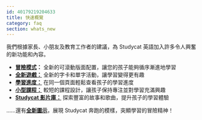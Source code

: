 ```yaml
---
id: 40179219204633
title: 快速概覽
category: faq
section: whats_new
---
```

我們根據家長、小朋友及教育工作者的建議，為 Studycat 英語加入許多令人興奮的新功能和內容。

- **[冒險模式](https://help.studycat.com/hc/en-us/articles/40395054430233)：** 全新的可滾動版面配置，讓您的孩子能夠循序漸進地學習
- [**全新遊戲：**](https://help.studycat.com/hc/en-us/articles/40396868059161) 全新的字卡和單字活動，讓學習變得更有趣
- [**學習進度：**](https://help.studycat.com/hc/en-us/articles/40392093954585) 在同一個頁面輕鬆查看孩子的學習進度
- [**小型課程：**](https://help.studycat.com/hc/en-us/articles/40395054430233) 較短的課程設計，讓孩子保持專注並對學習充滿興趣
- [**Studycat 影片庫：**](https://help.studycat.com/hc/en-us/articles/40392018677401) 探索豐富的故事和歌曲，提升孩子的學習體驗

......還有[**全新圖示**](https://help.studycat.com/hc/en-us/articles/40378210072217)，展現 Studycat 奔跑的模樣，突顯學習的冒險精神！